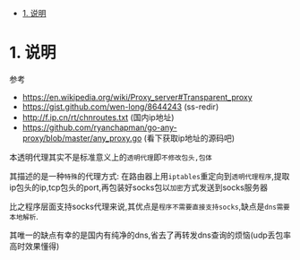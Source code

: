 <!-- TOC -->

- [1. 说明](#1-说明)

<!-- /TOC -->


<a id="markdown-1-说明" name="1-说明"></a>
# 1. 说明

参考
* https://en.wikipedia.org/wiki/Proxy_server#Transparent_proxy
* https://gist.github.com/wen-long/8644243 (ss-redir)
* http://f.ip.cn/rt/chnroutes.txt (国内ip地址)
* https://github.com/ryanchapman/go-any-proxy/blob/master/any_proxy.go (看下获取ip地址的源码吧)

本透明代理其实不是标准意义上的`透明代理`即`不修改包头,包体`

其描述的是一种`特殊`的代理方式: 在路由器上用`iptables`重定向到`透明代理程序`,提取ip包头的ip,tcp包头的port,再包装好socks包以`加密`方式发送到socks服务器

比之程序层面支持socks代理来说,其优点是`程序不需要直接支持socks`,缺点是`dns需要本地解析`.

其唯一的缺点有幸的是国内有纯净的dns,省去了再转发dns查询的烦恼(udp丢包率高时效果懂得)

